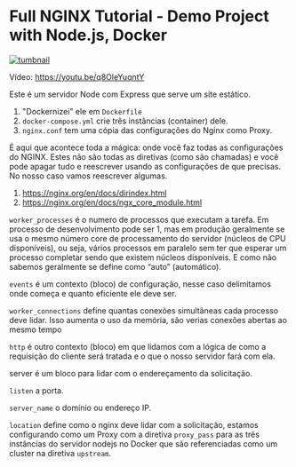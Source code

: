 # Full NGINX Tutorial - Demo Project with Node.js, Docker

[![tumbnail](https://raw.githubusercontent.com/Darlley/nginx-tutorial/refs/heads/main/thumbnail.avif)](https://youtu.be/q8OleYuqntY)

Vídeo: https://youtu.be/q8OleYuqntY

Este é um servidor Node com Express que serve um site estático.

1. "Dockernizei" ele em `Dockerfile`
2. `docker-compose.yml` crie três instâncias (container) dele.
3. `nginx.conf` tem uma cópia das configurações do Nginx como Proxy.

É aqui que acontece toda a mágica: onde você faz todas as configurações do NGINX. Estes não são todas as diretivas (como são chamadas) e você pode apagar tudo e reescrever usando as configurações de que precisas. No nosso caso vamos reescrever algumas. 

1. https://nginx.org/en/docs/dirindex.html
2. https://nginx.org/en/docs/ngx_core_module.html

`worker_processes` é o numero de processos que executam a tarefa. Em processo de desenvolvimento pode ser 1, mas em produção geralmente se usa o mesmo número core de processamento do servidor (núcleos de CPU disponíveis), ou seja, vários processos em paralelo sem ter que esperar um processo completar sendo que existem núcleos disponíveis. E como não sabemos geralmente se define como “auto” (automático).

`events` é um contexto (bloco) de configuração, nesse caso delimitamos onde começa e quanto  eficiente ele deve ser.

`worker_connections`  define quantas conexões simultâneas cada processo deve lidar. Isso aumenta o uso da memória, são verias conexões abertas ao mesmo tempo

`http` é outro contexto (bloco) em que lidamos com a lógica de como a requisição do cliente será tratada e o que o nosso servidor fará com ela.

server é um bloco para lidar com o endereçamento da solicitação.

`listen` a porta.

`server_name` o domínio ou  endereço IP.

`location` define como o nginx deve lidar com a solicitação, estamos configurando como um Proxy com a diretiva `proxy_pass` para as três instâncias do servidor nodejs no Docker que são referenciadas como um cluster na diretiva `upstream`.

